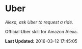 # Uber
*Alexa, ask Uber to request a ride.*

Official Uber skill for Amazon Alexa.

**Last Updated:** 2016-03-12 17:45:05